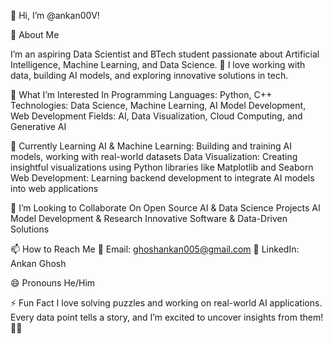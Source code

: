 👋 Hi, I’m @ankan00V!

🌟 About Me

I’m an aspiring Data Scientist and BTech student passionate about Artificial Intelligence, Machine Learning, and Data Science. 🚀 I love working with data, building AI models, and exploring innovative solutions in tech.

👀 What I’m Interested In
Programming Languages: Python, C++
Technologies: Data Science, Machine Learning, AI Model Development, Web Development
Fields: AI, Data Visualization, Cloud Computing, and Generative AI

🌱 Currently Learning
AI & Machine Learning: Building and training AI models, working with real-world datasets
Data Visualization: Creating insightful visualizations using Python libraries like Matplotlib and Seaborn
Web Development: Learning backend development to integrate AI models into web applications

💞️ I’m Looking to Collaborate On
Open Source AI & Data Science Projects
AI Model Development & Research
Innovative Software & Data-Driven Solutions

📫 How to Reach Me
📧 Email: ghoshankan005@gmail.com
💼 LinkedIn: Ankan Ghosh

😄 Pronouns
He/Him

⚡ Fun Fact
I love solving puzzles and working on real-world AI applications. Every data point tells a story, and I’m excited to uncover insights from them! 🧩✨
